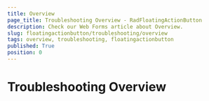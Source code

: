 ```yaml
---
title: Overview
page_title: Troubleshooting Overview - RadFloatingActionButton
description: Check our Web Forms article about Overview.
slug: floatingactionbutton/troubleshooting/overview
tags: overview, troubleshooting, floatingactionbutton
published: True
position: 0
---
```


# Troubleshooting Overview